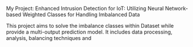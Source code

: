 My Project: Enhanced Intrusion Detection for IoT: Utilizing Neural Network-based Weighted Classes for Handling Imbalanced Data

This project aims to solve the imbalance classes within Dataset while provide a multi-output prediction model. It includes data processing, analysis, balancing techniques and 
